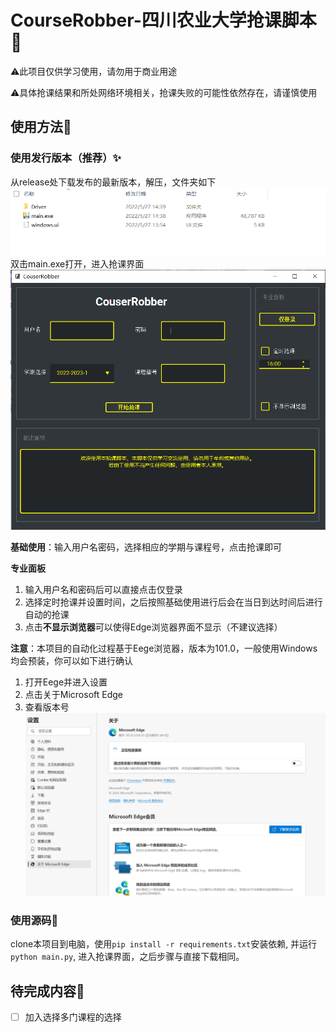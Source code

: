 # CourseRobber-四川农业大学抢课脚本🙋

⚠️此项目仅供学习使用，请勿用于商业用途

⚠️具体抢课结果和所处网络环境相关，抢课失败的可能性依然存在，请谨慎使用

## 使用方法📖
### 使用发行版本（推荐）✨
从release处下载发布的最新版本，解压，文件夹如下
![1.png](./docs/file.png)
双击main.exe打开，进入抢课界面
<img src="./docs/window.png" alt="2.png" style="zoom:75%;" />

**基础使用**：输入用户名密码，选择相应的学期与课程号，点击抢课即可

**专业面板**

1. 输入用户名和密码后可以直接点击仅登录
2. 选择定时抢课并设置时间，之后按照基础使用进行后会在当日到达时间后进行自动的抢课
3. 点击**不显示浏览器**可以使得Edge浏览器界面不显示（不建议选择）

**注意**：本项目的自动化过程基于Eege浏览器，版本为101.0，一般使用Windows均会预装，你可以如下进行确认

1. 打开Eege并进入设置
2. 点击关于Microsoft Edge
3. 查看版本号
![3.png](./docs/edge.png)


### 使用源码🐍
clone本项目到电脑，使用`pip install -r requirements.txt`安装依赖, 并运行`python main.py`, 进入抢课界面，之后步骤与直接下载相同。

## 待完成内容💼
- [ ] 加入选择多门课程的选择
